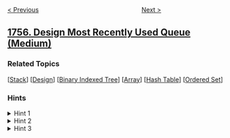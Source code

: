 <!--|This file generated by command(leetcode description); DO NOT EDIT.    |-->
<!--+----------------------------------------------------------------------+-->
<!--|@author    awesee <openset.wang@gmail.com>                           |-->
<!--|@link      https://github.com/awesee                                 |-->
<!--|@home      https://github.com/awesee/leetcode                        |-->
<!--+----------------------------------------------------------------------+-->

[< Previous](../closest-subsequence-sum "Closest Subsequence Sum")
　　　　　　　　　　　　　　　　
[Next >](../recyclable-and-low-fat-products "Recyclable and Low Fat Products")

## [1756. Design Most Recently Used Queue (Medium)](https://leetcode.com/problems/design-most-recently-used-queue "设计最近使用（MRU）队列")



### Related Topics
  [[Stack](../../tag/stack/README.md)]
  [[Design](../../tag/design/README.md)]
  [[Binary Indexed Tree](../../tag/binary-indexed-tree/README.md)]
  [[Array](../../tag/array/README.md)]
  [[Hash Table](../../tag/hash-table/README.md)]
  [[Ordered Set](../../tag/ordered-set/README.md)]

### Hints
<details>
<summary>Hint 1</summary>
You can store the data in an array and apply each fetch by moving the ith element to the end of the array (i.e, O(n) per operation).
</details>

<details>
<summary>Hint 2</summary>
A better way is to use the square root decomposition technique.
</details>

<details>
<summary>Hint 3</summary>
You can build chunks of size sqrt(n). For each fetch operation, You can search for the chunk which has the ith element and update it (i.e., O(sqrt(n)) per operation), and move this element to an empty chunk at the end.
</details>
